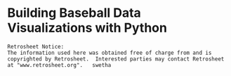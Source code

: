 # Building Baseball Data Visualizations with Python

```
Retrosheet Notice:
The information used here was obtained free of charge from and is copyrighted by Retrosheet.  Interested parties may contact Retrosheet at "www.retrosheet.org".   swetha
```
